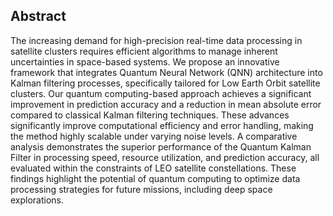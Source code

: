## Abstract ##
The increasing demand for high-precision real-time data processing in satellite clusters requires efficient algorithms to manage inherent uncertainties in space-based systems. We propose an innovative framework that integrates Quantum Neural Network (QNN) architecture into Kalman filtering processes, specifically tailored for Low Earth Orbit satellite clusters. Our quantum computing-based approach achieves a significant improvement in prediction accuracy and a reduction in mean absolute error compared to classical Kalman filtering techniques. These advances significantly improve computational efficiency and error handling, making the method highly scalable under varying noise levels. A comparative analysis demonstrates the superior performance of the Quantum Kalman Filter in processing speed, resource utilization, and prediction accuracy, all evaluated within the constraints of LEO satellite constellations. These findings highlight the potential of quantum computing to optimize data processing strategies for future missions, including deep space explorations.
